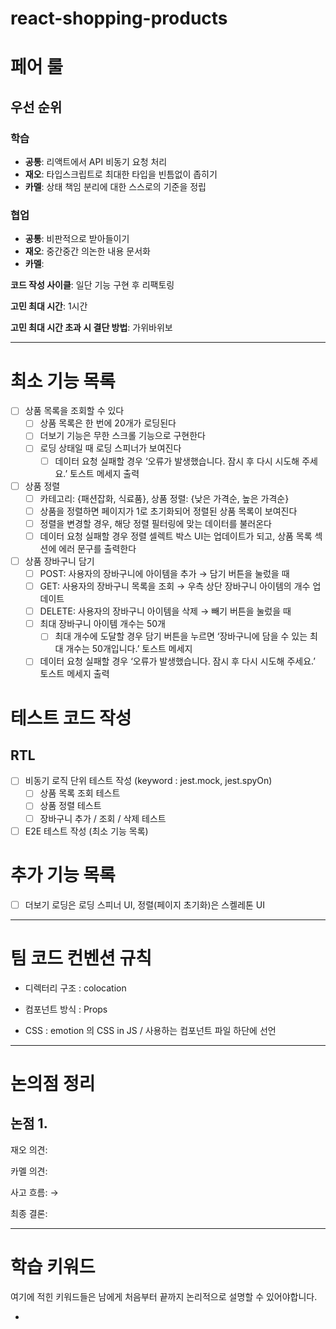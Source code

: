 # react-shopping-products

# 페어 룰

## 우선 순위

### 학습

- **공통**: 리액트에서 API 비동기 요청 처리
- **재오**: 타입스크립트로 최대한 타입을 빈틈없이 좁히기
- **카멜**: 상태 책임 분리에 대한 스스로의 기준을 정립

### 협업

- **공통**: 비판적으로 받아들이기
- **재오**: 중간중간 의논한 내용 문서화
- **카멜**:

**코드 작성 사이클**: 일단 기능 구현 후 리팩토링

**고민 최대 시간**: 1시간

**고민 최대 시간 초과 시 결단 방법**: 가위바위보

---

# 최소 기능 목록

- [ ] 상품 목록을 조회할 수 있다
  - [ ] 상품 목록은 한 번에 20개가 로딩된다
  - [ ] 더보기 기능은 무한 스크롤 기능으로 구현한다
  - [ ] 로딩 상태일 때 로딩 스피너가 보여진다
    - [ ] 데이터 요청 실패할 경우 ‘오류가 발생했습니다. 잠시 후 다시 시도해 주세요.’ 토스트 메세지 출력
- [ ] 상품 정렬
  - [ ] 카테고리: {패션잡화, 식료품}, 상품 정렬: {낮은 가격순, 높은 가격순}
  - [ ] 상품을 정렬하면 페이지가 1로 초기화되어 정렬된 상품 목록이 보여진다
  - [ ] 정렬을 변경할 경우, 해당 정렬 필터링에 맞는 데이터를 불러온다
  - [ ] 데이터 요청 실패할 경우 정렬 셀렉트 박스 UI는 업데이트가 되고, 상품 목록 섹션에 에러 문구를 출력한다
- [ ] 상품 장바구니 담기
  - [ ] POST: 사용자의 장바구니에 아이템을 추가 → 담기 버튼을 눌렀을 때
  - [ ] GET: 사용자의 장바구니 목록을 조회 → 우측 상단 장바구니 아이템의 개수 업데이트
  - [ ] DELETE: 사용자의 장바구니 아이템을 삭제 → 빼기 버튼을 눌렀을 때
  - [ ] 최대 장바구니 아이템 개수는 50개
    - [ ] 최대 개수에 도달할 경우 담기 버튼을 누르면 ‘장바구니에 담을 수 있는 최대 개수는 50개입니다.’ 토스트 메세지
  - [ ] 데이터 요청 실패할 경우 ‘오류가 발생했습니다. 잠시 후 다시 시도해 주세요.’ 토스트 메세지 출력

# 테스트 코드 작성

## RTL

- [ ] 비동기 로직 단위 테스트 작성 (keyword : jest.mock, jest.spyOn)
  - [ ] 상품 목록 조회 테스트
  - [ ] 상품 정렬 테스트
  - [ ] 장바구니 추가 / 조회 / 삭제 테스트
- [ ] E2E 테스트 작성 (최소 기능 목록)

# 추가 기능 목록

- [ ] 더보기 로딩은 로딩 스피너 UI, 정렬(페이지 초기화)은 스켈레톤 UI

---

# 팀 코드 컨벤션 규칙

- 디렉터리 구조 : colocation

- 컴포넌트 방식 : Props

- CSS : emotion 의 CSS in JS / 사용하는 컴포넌트 파일 하단에 선언

---

# 논의점 정리

## 논점 1.

재오 의견:

카멜 의견:

사고 흐름: →

최종 결론:

---

# 학습 키워드

여기에 적힌 키워드들은 남에게 처음부터 끝까지 논리적으로 설명할 수 있어야합니다.

-
